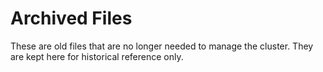 # Archived Files
These are old files that are no longer needed to manage the cluster.
They are kept here for historical reference only.

